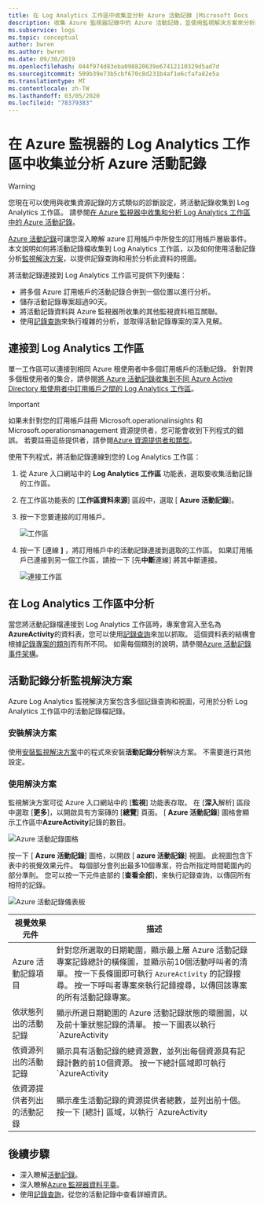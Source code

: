 ```yaml
---
title: 在 Log Analytics 工作區中收集並分析 Azure 活動記錄 |Microsoft Docs
description: 收集 Azure 監視器記錄中的 Azure 活動記錄，並使用監視解決方案來分析和搜尋所有 Azure 訂用帳戶的 Azure 活動記錄。
ms.subservice: logs
ms.topic: conceptual
author: bwren
ms.author: bwren
ms.date: 09/30/2019
ms.openlocfilehash: 044f974d83eba098820639e67412110329d5ad7d
ms.sourcegitcommit: 509b39e73b5cbf670c8d231b4af1e6cfafa82e5a
ms.translationtype: MT
ms.contentlocale: zh-TW
ms.lasthandoff: 03/05/2020
ms.locfileid: "78379383"
---
```

# <a name="collect-and-analyze-azure-activity-logs-in-log-analytics-workspace-in-azure-monitor"></a>在 Azure 監視器的 Log Analytics 工作區中收集並分析 Azure 活動記錄

> [!WARNING]
> 您現在可以使用與收集資源記錄的方式類似的診斷設定，將活動記錄收集到 Log Analytics 工作區。 請參閱[在 Azure 監視器中收集和分析 Log Analytics 工作區中的 Azure 活動記錄](diagnostic-settings-legacy.md)。

[Azure 活動記錄](platform-logs-overview.md)可讓您深入瞭解 azure 訂用帳戶中所發生的訂用帳戶層級事件。 本文說明如何將活動記錄檔收集到 Log Analytics 工作區，以及如何使用活動記錄分析[監視解決方案](../insights/solutions.md)，以提供記錄查詢和用於分析此資料的視圖。 

將活動記錄連接到 Log Analytics 工作區可提供下列優點：

- 將多個 Azure 訂用帳戶的活動記錄合併到一個位置以進行分析。
- 儲存活動記錄專案超過90天。
- 將活動記錄資料與 Azure 監視器所收集的其他監視資料相互關聯。
- 使用[記錄查詢](../log-query/log-query-overview.md)來執行複雜的分析，並取得活動記錄專案的深入見解。

## <a name="connect-to-log-analytics-workspace"></a>連接到 Log Analytics 工作區
單一工作區可以連接到相同 Azure 租使用者中多個訂用帳戶的活動記錄。 針對跨多個租使用者的集合，請參閱[將 Azure 活動記錄收集到不同 Azure Active Directory 租使用者中訂用帳戶之間的 Log Analytics 工作區](activity-log-collect-tenants.md)。

> [!IMPORTANT]
> 如果未針對您的訂用帳戶註冊 Microsoft.operationalinsights 和 Microsoft.operationsmanagement 資源提供者，您可能會收到下列程式的錯誤。 若要註冊這些提供者，請參閱[Azure 資源提供者和類型](../../azure-resource-manager/management/resource-providers-and-types.md)。

使用下列程式，將活動記錄連線到您的 Log Analytics 工作區：

1. 從 Azure 入口網站中的  **Log Analytics 工作區** 功能表，選取要收集活動記錄的工作區。
1. 在工作區功能表的 [**工作區資料來源**] 區段中，選取 [ **Azure 活動記錄**]。
1. 按一下您要連接的訂用帳戶。

    ![工作區](media/activity-log-export/workspaces.png)

1. 按一下 [連線 **]** ，將訂用帳戶中的活動記錄連接到選取的工作區。 如果訂用帳戶已連接到另一個工作區，請按一下 [先**中斷**連線] 將其中斷連接。

    ![連接工作區](media/activity-log-export/connect-workspace.png)

## <a name="analyze-in-log-analytics-workspace"></a>在 Log Analytics 工作區中分析
當您將活動記錄檔連接到 Log Analytics 工作區時，專案會寫入至名為**AzureActivity**的資料表，您可以使用[記錄查詢](../log-query/log-query-overview.md)來加以抓取。 這個資料表的結構會根據[記錄專案的類別](activity-log-view.md#categories-in-the-activity-log)而有所不同。 如需每個類別的說明，請參閱[Azure 活動記錄事件架構](activity-log-schema.md)。

## <a name="activity-logs-analytics-monitoring-solution"></a>活動記錄分析監視解決方案
Azure Log Analytics 監視解決方案包含多個記錄查詢和視圖，可用於分析 Log Analytics 工作區中的活動記錄檔記錄。

### <a name="install-the-solution"></a>安裝解決方案
使用[安裝監視解決方案](../insights/solutions.md#install-a-monitoring-solution)中的程式來安裝**活動記錄分析**解決方案。 不需要進行其他設定。

### <a name="use-the-solution"></a>使用解決方案
監視解決方案可從 Azure 入口網站中的 [**監視**] 功能表存取。 在 [**深入**解析] 區段中選取 [**更多**]，以開啟具有方案磚的 [**總覽**] 頁面。 [ **Azure 活動記錄**] 圖格會顯示工作區中**AzureActivity**記錄的數目。

![Azure 活動記錄圖格](media/collect-activity-logs/azure-activity-logs-tile.png)


按一下 [ **Azure 活動記錄**] 圖格，以開啟 [ **azure 活動記錄**] 視圖。 此視圖包含下表中的視覺效果元件。 每個部分會列出最多10個專案，符合所指定時間範圍內的部分準則。 您可以按一下元件底部的 [**查看全部**]，來執行記錄查詢，以傳回所有相符的記錄。

![Azure 活動記錄儀表板](media/collect-activity-logs/activity-log-dash.png)

| 視覺效果元件 | 描述 |
| --- | --- |
| Azure 活動記錄項目 | 針對您所選取的日期範圍，顯示最上層 Azure 活動記錄專案記錄總計的橫條圖，並顯示前10個活動呼叫者的清單。 按一下長條圖即可執行 `AzureActivity` 的記錄搜尋。 按一下呼叫者專案來執行記錄搜尋，以傳回該專案的所有活動記錄專案。 |
| 依狀態列出的活動記錄 | 顯示所選日期範圍的 Azure 活動記錄狀態的環圈圖，以及前十筆狀態記錄的清單。 按一下圖表以執行 `AzureActivity | summarize AggregatedValue = count() by ActivityStatus`的記錄查詢。 按一下狀態專案以執行記錄搜尋，以傳回該狀態記錄的所有活動記錄專案。 |
| 依資源列出的活動記錄 | 顯示具有活動記錄的總資源數，並列出每個資源具有記錄計數的前10個資源。 按一下總計區域即可執行 `AzureActivity | summarize AggregatedValue = count() by Resource` 的記錄搜尋，這會顯示解決方案可用的所有 Azure 資源。 按一下資源以執行記錄查詢，以傳回該資源的所有活動記錄。 |
| 依資源提供者列出的活動記錄 | 顯示產生活動記錄的資源提供者總數，並列出前十個。 按一下 [總計] 區域，以執行 `AzureActivity | summarize AggregatedValue = count() by ResourceProvider`的記錄查詢，這會顯示所有的 Azure 資源提供者。 按一下資源提供者以執行記錄查詢，以傳回提供者的所有活動記錄。 |

## <a name="next-steps"></a>後續步驟

- 深入瞭解[活動記錄](platform-logs-overview.md)。
- 深入瞭解[Azure 監視器資料平臺](data-platform.md)。
- 使用[記錄查詢](../log-query/log-query-overview.md)，從您的活動記錄中查看詳細資訊。
